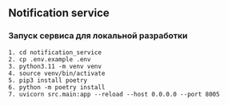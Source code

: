 ## Notification service

### Запуск сервиса для локальной разработки
```
1. cd notification_service
2. cp .env.example .env
3. python3.11 -m venv venv
4. source venv/bin/activate
5. pip3 install poetry
6. python -m poetry install
7. uvicorn src.main:app --reload --host 0.0.0.0 --port 8005
```